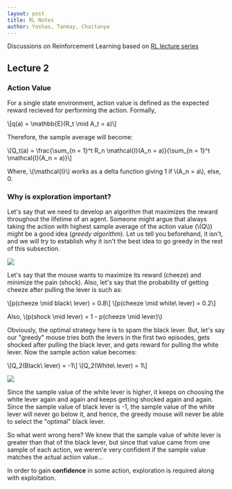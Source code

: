 ```yaml
---
layout: post
title: RL Notes 
author: Yashas, Tanmay, Chaitanya
---
```


Discussions on Reinforcement Learning based on [RL lecture series](https://www.youtube.com/watch?v=ISk80iLhdfU&list=PLqYmG7hTraZBKeNJ-JE_eyJHZ7XgBoAyb)

## Lecture 2

### Action Value
For a single state environment, action value is defined as the expected reward recieved for performing the action. Formally,

\\[q(a) = \mathbb{E}(R_t \mid A_t = a)\\]

Therefore, the sample average will become:

\\[Q_t(a) = \frac{\sum_{n = 1}^t R_n \mathcal{I}(A_n = a)}{\sum_{n = 1}^t \mathcal{I}(A_n = a)}\\]

Where, \\(\mathcal{I}\\) works as a delta function giving 1 if \\(A_n = a\\), else, 0. 

### Why is exploration important?

Let's say that we need to develop an algorithm that maximizes the reward throughout the lifetime of an agent. Someone might argue that always taking the action with highest sample average of the action value (\\(Q\\)) might be a good idea (*greedy algorithm*). Let us tell you beforehand, it isn't, and we will try to establish why it isn't the best idea to go greedy in the rest of this subsection.

![](https://i.imgur.com/CfFOH5p.png)

Let's say that the mouse wants to maximize its reward (cheeze) and minimize the pain (shock). Also, let's say that the probability of getting cheeze after pulling the lever is such as:

\\[p(cheeze \mid black\ lever) = 0.8\\] \\[p(cheeze \mid white\ lever) = 0.2\\]

Also, \\(p(shock \mid lever) = 1 - p(cheeze \mid lever)\\)

Obviously, the optimal strategy here is to spam the black lever. But, let's say our "greedy" mouse tries both the levers in the first two episodes, gets shocked after pulling the black lever, and gets reward for pulling the white lever. Now the sample action value becomes:

\\[Q_2(Black\ lever) = -1\\] \\[Q_2(White\ lever) = 1\\]

![](https://i.imgur.com/h75zyio.png)

Since the sample value of the white lever is higher, it keeps on choosing the white lever again and again and keeps getting shocked again and again. Since the sample value of black lever is -1, the sample value of the white lever will never go below it, and hence, the greedy mouse will never be able to select the "optimal" black lever.

So what went wrong here? We knew that the sample value of white lever is greater than that of the black lever, but since that value came from one sample of each action, we weren'e very confident if the sample value matches the actual action value...

In order to gain **confidence** in some action, exploration is required along with exploitation.